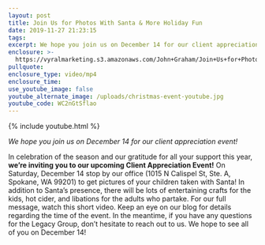 ```yaml
---
layout: post
title: Join Us for Photos With Santa & More Holiday Fun
date: 2019-11-27 21:23:15
tags:
excerpt: We hope you join us on December 14 for our client appreciation event!
enclosure: >-
  https://vyralmarketing.s3.amazonaws.com/John+Graham/Join+Us+for+Photos+With+Santa+%26+More+Holiday+Fun.mp4
pullquote:
enclosure_type: video/mp4
enclosure_time:
use_youtube_image: false
youtube_alternate_image: /uploads/christmas-event-youtube.jpg
youtube_code: WC2nGtSflao
---
```


{% include youtube.html %}

*We hope you join us on December 14 for our client appreciation event\!*

In celebration of the season and our gratitude for all your support this year, **we’re inviting you to our upcoming Client Appreciation Event\!** On Saturday, December 14 stop by our office (1015 N Calispel St, Ste. A, Spokane, WA 99201) to get pictures of your children taken with Santa\! In addition to Santa’s presence, there will be lots of entertaining crafts for the kids, hot cider, and libations for the adults who partake. For our full message, watch this short video. Keep an eye on our blog for details regarding the time of the event. In the meantime, if you have any questions for the Legacy Group, don’t hesitate to reach out to us. We hope to see all of you on December 14\!
